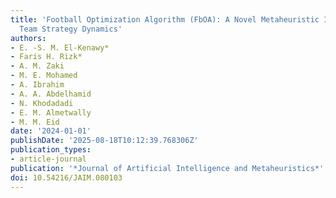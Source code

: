 ```yaml
---
title: 'Football Optimization Algorithm (FbOA): A Novel Metaheuristic Inspired by
  Team Strategy Dynamics'
authors:
- E. -S. M. El-Kenawy*
- Faris H. Rizk*
- A. M. Zaki
- M. E. Mohamed
- A. Ibrahim
- A. A. Abdelhamid
- N. Khodadadi
- E. M. Almetwally
- M. M. Eid
date: '2024-01-01'
publishDate: '2025-08-18T10:12:39.768306Z'
publication_types:
- article-journal
publication: '*Journal of Artificial Intelligence and Metaheuristics*'
doi: 10.54216/JAIM.080103
---
```

